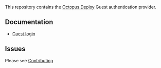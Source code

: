 This repository contains the [Octopus Deploy][1] Guest authentication provider.

## Documentation
- [Guest login][2]

## Issues
Please see [Contributing](CONTRIBUTING.md)

[1]: https://octopus.com
[2]: http://g.octopushq.com/AuthGuest
